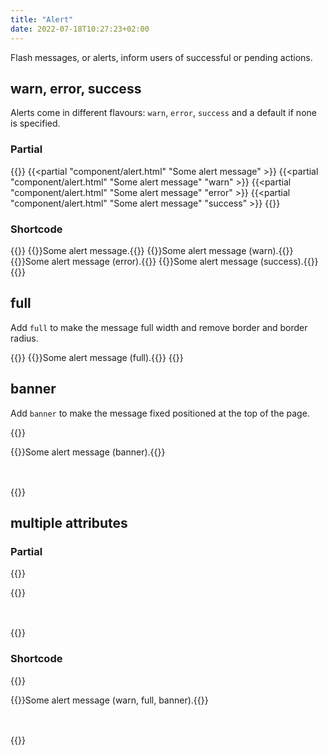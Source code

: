 ```yaml
---
title: "Alert"
date: 2022-07-18T10:27:23+02:00
---
```


Flash messages, or alerts, inform users of successful or pending actions.

## warn, error, success

Alerts come in different flavours: `warn`, `error`, `success` and a default if none is specified.

### Partial

{{<example>}}
{{<partial "component/alert.html" "Some alert message" >}}
{{<partial "component/alert.html" "Some alert message" "warn" >}}
{{<partial "component/alert.html" "Some alert message" "error" >}}
{{<partial "component/alert.html" "Some alert message" "success" >}}
{{</example>}}

### Shortcode

{{<example>}}
{{<alert>}}Some alert message.{{</alert>}}
{{<alert warn>}}Some alert message (warn).{{</alert>}}
{{<alert error>}}Some alert message (error).{{</alert>}}
{{<alert success>}}Some alert message (success).{{</alert>}}
{{</example>}}

## full

Add `full` to make the message full width and remove border and border radius.

{{<example>}}
{{<alert full>}}Some alert message (full).{{</alert>}}
{{</example>}}

## banner

Add `banner` to make the message fixed positioned at the top of the page.

{{<example>}}
<div style="min-height: 64px;">
{{<alert banner>}}Some alert message (banner).{{</alert>}}
</div>
{{</example>}}

## multiple attributes

### Partial

{{<example>}}
<div style="min-height: 64px;">
{{<partial "component/alert.html" "Some alert message (warn full banner)" warn full banner >}}
</div>
{{</example>}}

### Shortcode

{{<example>}}
<div style="min-height: 64px;">
{{<alert warn full banner>}}Some alert message (warn, full, banner).{{</alert>}}
</div>
{{</example>}}